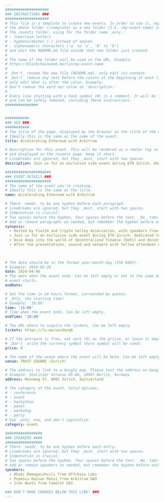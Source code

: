 ```yaml
---
####################
### INSTRUCTIONS ###
####################
# This file is a template to create new events. In order to use it, duplicate
# the whole folder (/template) as a new folder (I.E. /my-event-name) inside of
# the /events folder, using for the folder name _only_:
# - lowercase letters
# - hyphens/dashes (-) instead of spaces
# - alphanumeric characters ('a' to 'z', '0' to '9')
# and edit the README.md file inside that new folder just created.
#
# The name of the folder will be used on the URL. Example:
# https://blockchainweek.berlin/my-event-name
#
# _Don't_ rename the new file (README.md), only edit its content.
# _Don't_ remove any text before the colons at the beginning of each line,
# only edit what is after the colon. Example:
# Don't remove the word nor colon on 'description:'
#
# Every line starting with a hash symbol (#) is a comment. It will be ignored
# and can be safely removed, including these instructions.
###############


###########
### SEO ###
###########
# The title of the page, displayed by the browser on the title of the window.
# Ideally this is the same as the name of the event.
title: Accelerating Ethereum with Arbitrum

# Description for this event. This will be rendered as a <meta> tag in the HTML,
# and displayed on the /events page. Keep it short.
# Linebreaks are ignored, but they _must_ start with two spaces.
description: Join us for an exclusive side event during ETH Zurich, dedicated to exploring the transformative potential of Arbitrum, Ethereum's leading Layer 2 scaling solution.

#####################
### EVENT DETAILS ###
#####################
# The name of the event you're creating.
# Ideally this is the same as the title.
name: Accelerating Ethereum with Arbitrum

# There _needs_ to be one hyphen before each paragraph.
# Linebreaks are ignored, but they _must_ start with two spaces.
# Indentation is crucial:
# Two spaces before the hyphen, four spaces before the text. _No_ tabs allowed.
# Add or remove paragraphs as needed, but remember the hyphen before each entry.
synopsis:
  - Hosted by Fiat24 and Crypto Valley Association, with speakers from Offchain Labs, Arbitrum Grants and Gov, Camelot, and more.
  - Join us for an exclusive side event during ETH Zurich, dedicated to exploring the transformative potential of Arbitrum, Ethereum's leading Layer 2 scaling solution.
  - Dive deep into the world of decentralized finance (DeFi) and decentralized applications (DApps) as we showcase how Arbitrum is revolutionizing Ethereum's scalability. Our event features a lineup of expert speakers who will deliver short presentations, providing invaluable insights into the latest developments, use cases, and best practices surrounding Arbitrum. From enhancing transaction throughput to reducing gas fees and improving user experience, learn how Arbitrum is shaping the future of blockchain technology.
  - After the presentations, unwind and network with fellow attendees over drinks and refreshments. Exchange ideas, forge new connections, and be part of the vibrant community driving innovation in the blockchain space.
 

    
# The date should be in the format year-month-day (ISO 8601).
# Example: 2018-02-28
date: 2024-04-06
# The date when the event ends. Can be left empty or set to the same day the
# event starts.
endDate: 

# Set the time in 24 hours format, surrounded by quotes.
# _Only_ the starting time!
# Example: '18:00'
time: '15:00'
# Time when the event ends. Can be left empty.
endTime: '20:00'

# The URL where to acquire the tickets. Can be left empty.
tickets: https://lu.ma/uxzdmzq6

# If the entrance is free, set zero (0) as the pricve, or leave it empty.
# _Don't_ write the currency symbol (Euro symbol will be used).
price: 0

# The name of the venue where the event will be held. Can be left empty.
venue: TRUST SQUARE (Zurich)

# The address to link to a Google map. Please test the address on Google Maps.
# Example: Skalitzer Strasse 85-86, 10997 Berlin, Germany
address: Rennweg 57, 8001 Zürich, Switzerland

# The category of the event. Valid options:
# - conference
# - event
# - hackathon
# - panel
# - workshop
# - party
# Use _only_ one, and don't capitalize.
category: event

#################
### SPEAKERS ####
#################
# There _needs_ to be one hyphen before each entry.
# Linebreaks are ignored, but they _must_ start with two spaces.
# Indentation is crucial:
# Two spaces before the hyphen, four spaces before the text. _No_ tabs allowed.
# Add or remove speakers as needed, but remember the hyphen before each entry.
speakers:  
  - Akaki Mamageishvili from Offchain Labs
  - Popescu Razvan Matei from Arbitrum DAO
  - Iron Boots from Camelot DEX

### DON'T MAKE CHANGES BELOW THIS LINE! ###
---
```


<!-- ### DON'T MAKE CHANGES BELOW THIS LINE! ### -->

<Event-Content/>
